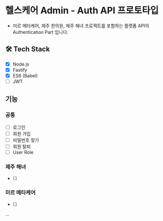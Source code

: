 # 헬스케어 Admin - Auth API 프로토타입

- 미르 메타케어, 제주 한의원, 제주 해녀 프로젝트를 포함하는 플랫폼 API의 Authentication Part 입니다.

## 🛠 Tech Stack

- [x] Node.js
- [x] Fastify
- [x] ES6 (Babel)
- [ ] JWT

## 기능


### 공통

- [ ] 로그인
- [ ] 회원 가입
- [ ] 비밀번호 찾기
- [ ] 회원 탈퇴
- [ ] User Role

### 제주 해녀

- [ ]

### 미르 메타케어

- [ ]

...